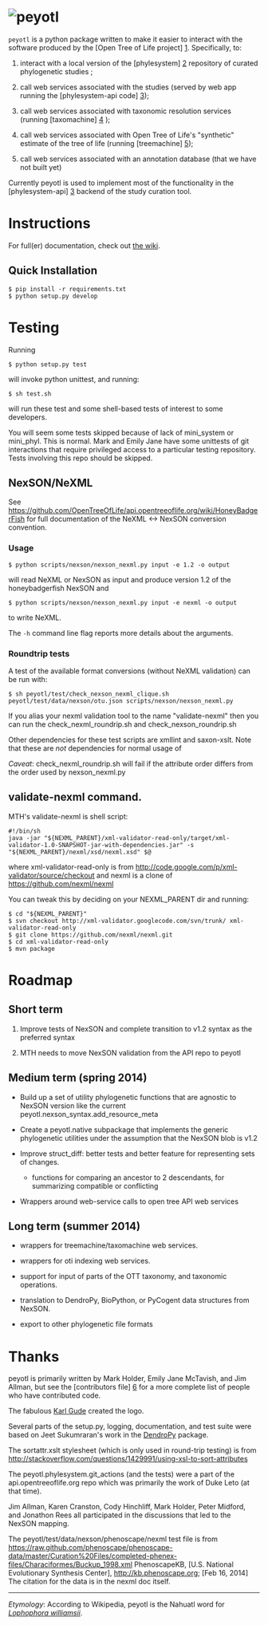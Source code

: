 # ![peyotl](https://raw.githubusercontent.com/OpenTreeOfLife/peyotl/master/doc/peyotl-logo.png)

<code>peyotl</code> is a python package written to make it easier to
interact with the software produced by the [Open Tree of Life project] [1].
Specifically, to:

1. interact with a local version of the [phylesystem] [2] repository of 
    curated phylogenetic studies ;

2. call web services associated with the studies (served by web app 
    running the [phylesystem-api code] [3]);

3. call web services associated with taxonomic resolution services
    (running [taxomachine] [4] );

4. call web services associated with Open Tree of Life's "synthetic" estimate
    of the tree of life (running [treemachine] [5]);

5. call web services associated with an annotation database (that
     we have not built yet)

Currently peyotl is used to implement most of the functionality in the 
[phylesystem-api] [3] backend of the study curation tool.

# Instructions
For full(er) documentation, check out [the wiki](https://github.com/OpenTreeOfLife/peyotl/wiki).

## Quick Installation

    $ pip install -r requirements.txt
    $ python setup.py develop

# Testing

Running

    $ python setup.py test

will invoke python unittest, and running:

    $ sh test.sh

will run these test and some shell-based tests of interest to some developers.

You will seem some tests skipped because of lack of mini_system or mini_phyl. This
is normal. Mark and Emily Jane have some unittests of git interactions that require
privileged access to a particular testing repository. Tests involving this repo
should be skipped.

## NexSON/NeXML

See https://github.com/OpenTreeOfLife/api.opentreeoflife.org/wiki/HoneyBadgerFish for full documentation
of the NeXML <-> NexSON conversion convention.

### Usage

    $ python scripts/nexson/nexson_nexml.py input -e 1.2 -o output

will read NeXML or NexSON as input and produce version 1.2 of the
honeybadgerfish NexSON and 

    $ python scripts/nexson/nexson_nexml.py input -e nexml -o output

to write NeXML.

The <code>-h</code> command line flag reports more details about the arguments.

### Roundtrip tests

A test of the available format conversions (without NeXML validation) can be run with:

    $ sh peyotl/test/check_nexson_nexml_clique.sh peyotl/test/data/nexson/otu.json scripts/nexson/nexson_nexml.py

If you alias your nexml validation tool to the name "validate-nexml" then you can 
run the check_nexml_roundrip.sh and check_nexson_roundrip.sh

Other dependencies for these test scripts are xmllint and saxon-xslt. Note
that these are *not* dependencies for normal usage of 

*Caveat*: check_nexml_roundrip.sh will fail if the attribute order differs from the order used by nexson_nexml.py

## validate-nexml command.
MTH's validate-nexml is shell script:

    #!/bin/sh
    java -jar "${NEXML_PARENT}/xml-validator-read-only/target/xml-validator-1.0-SNAPSHOT-jar-with-dependencies.jar" -s "${NEXML_PARENT}/nexml/xsd/nexml.xsd" $@

where xml-validator-read-only is from http://code.google.com/p/xml-validator/source/checkout
and nexml is a clone of https://github.com/nexml/nexml

You can tweak this by deciding on your NEXML_PARENT dir and running:

    $ cd "${NEXML_PARENT}"
    $ svn checkout http://xml-validator.googlecode.com/svn/trunk/ xml-validator-read-only
    $ git clone https://github.com/nexml/nexml.git
    $ cd xml-validator-read-only
    $ mvn package

# Roadmap

## Short term

  1. Improve tests of NexSON and complete transition to v1.2 syntax as the preferred syntax

  2. MTH needs to move NexSON validation from the API repo to peyotl

## Medium term (spring 2014)

  * Build up a set of utility phylogenetic functions that are agnostic to NexSON version
      like the current peyotl.nexson_syntax.add_resource_meta

  * Create a peyotl.native subpackage that implements the generic phylogenetic utilities
      under the assumption that the NexSON blob is v1.2

  * Improve struct_diff: better tests and better feature for representing sets of changes.

    * functions for comparing an ancestor to 2 descendants, for summarizing compatible or
        conflicting

  * Wrappers around web-service calls to open tree API web services

## Long term (summer 2014)

  * wrappers for treemachine/taxomachine web services.

  * wrappers for oti indexing web services.

  * support for input of parts of the OTT taxonomy, and taxonomic operations.

  * translation to DendroPy, BioPython, or PyCogent data structures from NexSON.

  * export to other phylogenetic file formats

# Thanks

peyotl is primarily written by Mark Holder, Emily Jane McTavish, and Jim Allman, 
but see the [contributors file] [6] for a more complete list
of people who have contributed code.

The fabulous <a href="http://karlgude.com/about/">Karl Gude</a> created the logo.

Several parts of the setup.py, logging, documentation, and test suite were 
based on Jeet Sukumraran's work in the [DendroPy](http://pythonhosted.org/DendroPy/) package.

The sortattr.xslt stylesheet (which is only used in round-trip testing) is from 
   http://stackoverflow.com/questions/1429991/using-xsl-to-sort-attributes

The peyotl.phylesystem.git_actions (and the tests) were a part of the api.opentreeoflife.org
    repo which was primarily the work of Duke Leto (at that time).

Jim Allman, Karen Cranston, Cody Hinchliff, Mark Holder, Peter Midford, and Jonathon Rees
all participated in the discussions that led to the NexSON mapping.

The peyotl/test/data/nexson/phenoscape/nexml test file is from
    https://raw.github.com/phenoscape/phenoscape-data/master/Curation%20Files/completed-phenex-files/Characiformes/Buckup_1998.xml
    PhenoscapeKB, [U.S. National Evolutionary Synthesis Center], http://kb.phenoscape.org; [Feb 16, 2014]
    The citation for the data is in the nexml doc itself.

****************

*Etymology*: According to Wikipedia, peyotl is the Nahuatl word for [*Lophophora williamsii*](http://en.wikipedia.org/wiki/Lophophora_williamsii).

[1]: http://blog.opentreeoflife.org/
[2]: https://github.com/OpenTreeOfLife/phylesystem
[3]: https://github.com/OpenTreeOfLife/api.opentreeoflife.org/
[4]: https://github.com/OpenTreeOfLife/taxomachine
[5]: https://github.com/OpenTreeOfLife/treemachine
[6]: https://raw.githubusercontent.com/OpenTreeOfLife/peyotl/master/CONTRIBUTORS.txt
